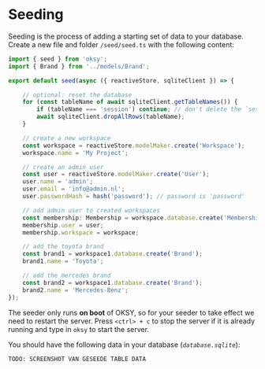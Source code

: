 # Seeding

Seeding is the process of adding a starting set of data to your database. Create a new file and folder `/seed/seed.ts` with the following content:

```ts
import { seed } from 'oksy';
import { Brand } from '../models/Brand';

export default seed(async ({ reactiveStore, sqliteClient }) => {

    // optional: reset the database
	for (const tableName of await sqliteClient.getTableNames()) {
		if (tableName === 'session') continue; // don't delete the `session` table
		await sqliteClient.dropAllRows(tableName);
	}

    // create a new workspace
    const workspace = reactiveStore.modelMaker.create('Workspace');
	workspace.name = 'My Project';

    // create an admin user
    const user = reactiveStore.modelMaker.create('User');
	user.name = 'admin';
	user.email = 'info@admin.nl';
	user.passwordHash = hash('password'); // password is 'password'

    // add admin user to created workspaces
    const membership: Membership = workspace.database.create('Membership');
	membership.user = user;
	membership.workspace = workspace;

    // add the toyota brand
    const brand1 = workspace1.database.create('Brand');
    brand1.name = 'Toyota';

    // add the mercedes brand
    const brand2 = workspace1.database.create('Brand');
    brand2.name = 'Mercedes-Benz';
});
```

The seeder only runs **on boot** of OKSY, so for your seeder to take effect we need to restart the server. Press `<ctrl> + c` to stop the server if it is already running and type in `oksy` to start the server.

You should have the following data in your database (*`database.sqlite`*):

```
TODO: SCREENSHOT VAN GESEEDE TABLE DATA
```